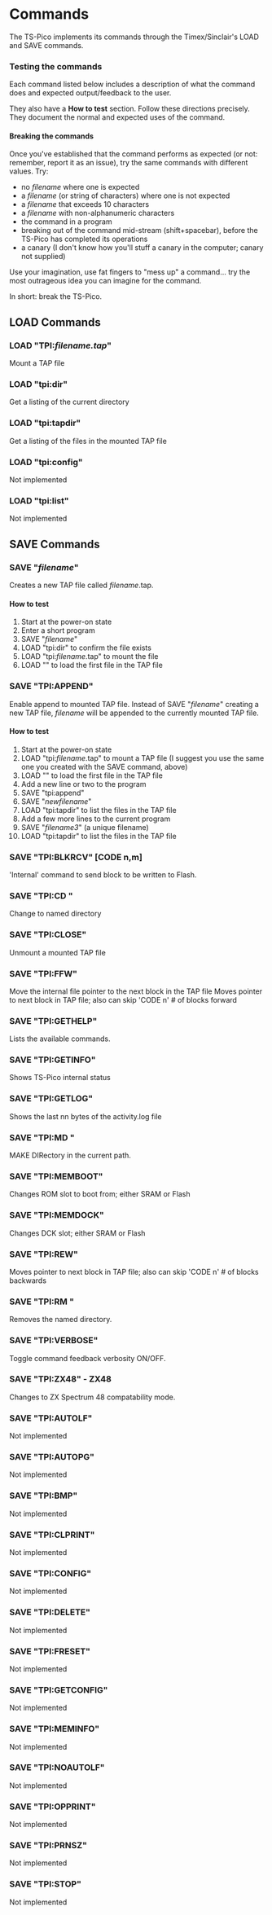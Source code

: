# Commands

The TS-Pico implements its commands through the Timex/Sinclair's LOAD and SAVE commands.

### Testing the commands
Each command listed below includes a description of what the command does and expected output/feedback to the user.

They also have a **How to test** section. Follow these directions precisely. They document the normal and expected uses of the command.

#### Breaking the commands

Once you've established that the command performs as expected (or not: remember, report it as an issue), try the same commands with different values. Try:
- no *filename* where one is expected
- a *filename* (or string of characters) where one is not expected
- a *filename* that exceeds 10 characters
- a *filename* with non-alphanumeric characters
- the command in a program
- breaking out of the command mid-stream (shift+spacebar), before the TS-Pico has completed its operations
- a canary (I don't know how you'll stuff a canary in the computer; canary not supplied)

Use your imagination, use fat fingers to "mess up" a command... try the most outrageous idea you can imagine for the command.

In short: break the TS-Pico.

## LOAD Commands

### LOAD "TPI:*filename.tap*"
Mount a TAP file 

### LOAD "tpi:dir"
Get a listing of the current directory

### LOAD "tpi:tapdir"
Get a listing of the files in the mounted TAP file

### LOAD "tpi:config"
Not implemented

### LOAD "tpi:list"
Not implemented

## SAVE Commands

### SAVE "*filename*"
Creates a new TAP file called *filename*.tap.

#### How to test
1. Start at the power-on state
2. Enter a short program
3. SAVE "*filename*"
4. LOAD "tpi:dir" to confirm the file exists
5. LOAD "tpi:*filename*.tap" to mount the file
6. LOAD "" to load the first file in the TAP file

### SAVE "TPI:APPEND"
Enable append to mounted TAP file. Instead of SAVE "*filename*" creating a new TAP file, *filename* will be appended to the currently mounted TAP file.

#### How to test
1. Start at the power-on state
2. LOAD "tpi:*filename*.tap" to mount a TAP file (I suggest you use the same one you created with the SAVE command, above)
3. LOAD "" to load the first file in the TAP file
4. Add a new line or two to the program
5. SAVE "tpi:append"
6. SAVE "*newfilename*"
7. LOAD "tpi:tapdir" to list the files in the TAP file
8. Add a few more lines to the current program
9. SAVE "*filename3*" (a unique filename)
10. LOAD "tpi:tapdir" to list the files in the TAP file

### SAVE "TPI:BLKRCV" [CODE n,m]
'Internal' command to send block to be written to Flash.

### SAVE "TPI:CD *<dirname>*"
Change to named directory

### SAVE "TPI:CLOSE"
Unmount a mounted TAP file

### SAVE "TPI:FFW"
Move the internal file pointer to the next block in the TAP file
Moves pointer to next block in TAP file; also can skip 'CODE n' # of blocks forward

### SAVE "TPI:GETHELP"
Lists the available commands.

### SAVE "TPI:GETINFO"
Shows TS-Pico internal status

### SAVE "TPI:GETLOG"
Shows the last nn bytes of the activity.log file

### SAVE "TPI:MD *<dirname>*"
MAKE DIRectory in the current path.

### SAVE "TPI:MEMBOOT"
Changes ROM slot to boot from; either SRAM or Flash

### SAVE "TPI:MEMDOCK"
Changes DCK slot; either SRAM or Flash

### SAVE "TPI:REW"
Moves pointer to next block in TAP file; also can skip 'CODE n' # of blocks backwards

### SAVE "TPI:RM *<dirname>*"
Removes the named directory.

### SAVE "TPI:VERBOSE"
Toggle command feedback verbosity ON/OFF.

### SAVE "TPI:ZX48" - ZX48
Changes to ZX Spectrum 48 compatability mode.

### SAVE "TPI:AUTOLF"
Not implemented

### SAVE "TPI:AUTOPG"
Not implemented

### SAVE "TPI:BMP"
Not implemented

### SAVE "TPI:CLPRINT"
Not implemented

### SAVE "TPI:CONFIG"
Not implemented

### SAVE "TPI:DELETE"
Not implemented

### SAVE "TPI:FRESET"
Not implemented

### SAVE "TPI:GETCONFIG"
Not implemented

### SAVE "TPI:MEMINFO"
Not implemented

### SAVE "TPI:NOAUTOLF"
Not implemented

### SAVE "TPI:OPPRINT"
Not implemented

### SAVE "TPI:PRNSZ"
Not implemented

### SAVE "TPI:STOP"
Not implemented
